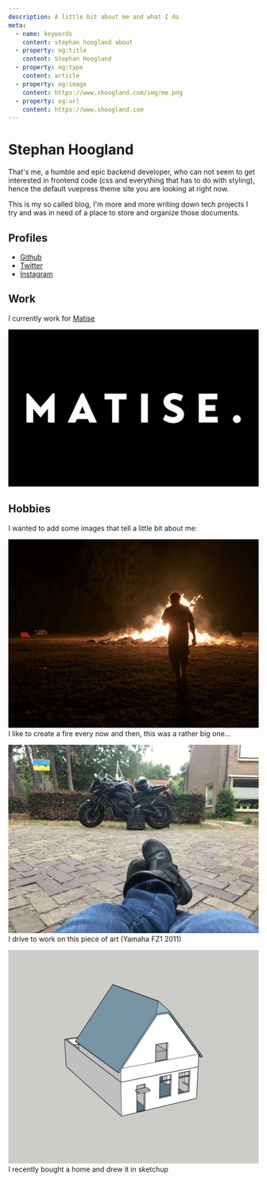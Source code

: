 ```yaml
---
description: A little bit about me and what I do
meta:
  - name: keywords
    content: stephan hoogland about
  - property: og:title
    content: Stephan Hoogland
  - property: og:type
    content: article
  - property: og:image
    content: https://www.shoogland.com/img/me.png
  - property: og:url
    content: https://www.shoogland.com
---
```


# Stephan Hoogland

That's me, a humble and epic backend developer, who can not seem to get interested in frontend code (css and everything that has to do with styling), hence the default vuepress theme site you are looking at right now.

This is my so called blog, I'm more and more writing down tech projects I try and was in need of a place to store and organize those documents.

## Profiles

- [Github](https://github.com/shoogland)
- [Twitter](https://twitter.com/s_hoogland)
- [Instagram](https://instagram.com/s_hoogland)

## Work

I currently work for [Matise](https://matise.nl)

![Matise Logo](./assets/matise.png)

## Hobbies

I wanted to add some images that tell a little bit about me:

![Me walking towards a fire](./assets/me-walking-to-fire.png)
I like to create a fire every now and then, this was a rather big one...

![My Motor](./assets/my-motor.jpg)
I drive to work on this piece of art (Yamaha FZ1 2011)

<a rel="ar" href="/ar/my-home.usdz">
	<img src="./assets/my-home.png">
</a>
I recently bought a home and drew it in sketchup
